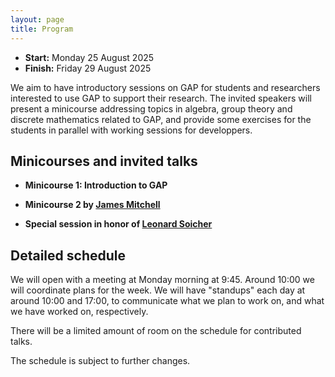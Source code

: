 ```yaml
---
layout: page
title: Program
---
```


<!-- 
<p style="color:red; font-style: italic;">CAUTION: THIS IS A PREVIEW AND THINGS ARE NOT FINAL YET</p>
-->

* __Start:__ Monday 25 August 2025 <!-- , 9:00 UTC -->
* __Finish:__ Friday 29 August 2025

We aim to have introductory sessions on GAP for students and researchers
interested to use GAP to support their research. The invited speakers will
present a minicourse addressing topics in algebra, group theory and discrete
mathematics related to GAP, and provide some exercises for the students in
parallel with working sessions for developpers. 

<!--
But we are looking for more talks, so please <a href="mailto:{{site.email}}">contact us via email</a> and let us know if you would like to give a talk about your research! We welcome talks about computational mathematics research, which utilised GAP.
-->

## Minicourses and invited talks

- **Minicourse 1: Introduction to GAP**
<!--
1. Introduction to GAP: Basics of Computation
Topics: Basic arithmetic, programming, linear algebra, and an introduction to group theory concepts.

2. Group Theory in GAP: Permutation and Finite Groups
Topics: Permutation groups, cyclic groups, dihedral groups, symmetric groups, and alternating groups.

3. Group Theory in GAP: Matrix Groups and Homomorphisms
Topics: Matrix groups, group homomorphisms, and automorphism groups, with computational applications.
-->
- **Minicourse 2 by [James Mitchell](https://jdbm.me)**
<!--
1. Topic

2. Topic

3. Topic
-->
- **Special session in honor of [Leonard Soicher](https://webspace.maths.qmul.ac.uk/l.h.soicher/)**
<!--
talks from ***
-->
  
## Detailed schedule

We will open with a meeting at Monday morning at 9:45. Around 10:00 we will coordinate plans for the week.
We will have "standups" each day at around 10:00 and 17:00, to
communicate what we plan to work on, and what we have worked on, respectively.

There will be a limited amount of room on the schedule for contributed talks.

The schedule is subject to further changes. 

<!--
- **Monday**

  - 9:30 Registration, Morning coffee, Welcome and opening
  - 10:00 Stand up and technical discussion
  - 10:30 Minicourse Ilaria Colazzo: [lecture 1](https://www.ilariacolazzo.info/gap/slides/lecture1.html)
  - 11:30 Minicourse Ilaria Colazzo: exercises 1 [sheet 1](https://www.ilariacolazzo.info/gap/tutorials/sheet1/) / Parallel: working session for developers
  - 12:30 *Lunch break*
  - 13:30 Minicourse Ilaria Colazzo: [lecture 2](https://www.ilariacolazzo.info/gap/slides/lecture2.html)
  - 14:30 Minicourse Ilaria Colazzo: exercises 2 [sheet 2](https://www.ilariacolazzo.info/gap/tutorials/sheet2/) / Parallel: working session for developers
  - 15:30 *coffee break*
  - 16:00 Discussion
  - 17:00 Stand-up Meeting: Results from work sessions

- **Tuesday**

  - 10:00 Stand up and technical discussion
  - 10:30 Minicourse Ilaria Colazzo: [lecture 3](https://www.ilariacolazzo.info/gap/slides/lecture3.html)
  - 11:30 Minicourse Ilaria Colazzo: exercises 3 [sheet 3](https://www.ilariacolazzo.info/gap/tutorials/sheet3/) / Parallel: working session for developers
  - 12:30 *Lunch break*
  - 13:30 Minicourse Bettina Eick: [lecture 1](bettina.pdf)
  - 14:30 Minicourse Bettina Eick: exercises 1 / Parallel: working session for developers
  - 15:30 *coffee break*
  - 16:00 Contributed Talks
    - 16:00 Talk: *"Measuring sizes of certain large sets precisely and efficiently"* (Pavol Kollár)
    - 16:20 Talk: *"smallantimagmas love digraphs package"* (Kamil Zabielski)([abstract]({{ site.baseurl }}/abstracts/zabielski))
  - 17:00 Stand-up Meeting: Results from work sessions

- **Wednesday**

  - 10:00 Stand up and technical discussion
  - 10:30 Minicourse Bettina Eick: lecture 2
  - 11:30 Minicourse Bettina Eick: exercises 2 / Parallel: working session for developers
      - also parallel: "Developing a GAP package" (room G.6.16A down the hall)
  - 12:30 *Lunch break*
  - 13:30 Minicourse Bettina Eick: lecture 3
  - 14:30 Minicourse Bettina Eick: exercises 3 / Parallel: working session for developers
  - 15:30 *coffee break*
  - 16:00 Contributed Talks
    - 16:00 Talk: *"Next steps for the package manager"* (Michael Young)
    - 16:20 Talk: *"TBA"* (Seyyed Ali Mohammadiyeh)
  - 17:00 Stand-up Meeting: Results from work sessions

- **Thursday**

  - 10:00 Stand up and technical discussion
  - 10:15 Minicourse Michel Lavrauw: lecture 1
  - 11:15 Conference Photo
  - 11:30 Minicourse Michel Lavrauw: exercises 1 / Parallel: working session for developers
  - 12:30 *Lunch break*
  - 13:30 Minicourse Michel Lavrauw: lecture 2
  - 14:30 Minicourse Michel Lavrauw: exercises 2 / Parallel: working session for developers
  - 15:30 *coffee break*
  - 16:00 Announcing GAP Logo contest winner & next GAP Days
  - 16:20 Talk: "The OSCAR computer algebra system" (Thomas Breuer)
  - 17:00 Stand-up Meeting: Results from work sessions

- **Friday**

  - 10:00 Stand up and technical discussion
  - 10:30 Minicourse Michel Lavrauw: lecture 3
  - 11:30 Minicourse Michel Lavrauw: exercises 3 / Parallel: working session for developers
  - 12:30 *Lunch break*
  - 13:30 working session for developers
  - 14:30 Minicourse Michel Lavrauw: exercises 3 / Parallel: working session for developers 
  - 15:00 coffee and closing
-->
